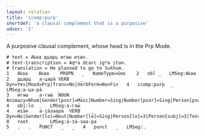 ```yaml
---
layout: relation
title: 'ccomp:purp'
shortdef: 'a clausal complement that is a purposive'
udver: '2'
---
```


A purposive clausal complement, whose head is in the Prp Mode.

~~~ conllu
# text = Аҟәа дцарц игәы иҭан.
# text-transcription = Aq̇ʷa dcarc igʷə itan.
# translation = He planned to go to Sukhum.
1	Аҟәа	Аҟәа	PROPN	_	NameType=Geo	2	obl	_	LMSeg:Аҟәа
2	дцарц	а-цара́	VERB	_	Dyn=Yes|Mood=Prp|Trans=No|VerbForm=NonFin	4	ccomp:purp	_	LMSeg:а-ца-ра́
3	игәы	а-гәы́	NOUN	_	Animacy=Nhum|Gender[psor]=Masc|Number=Sing|Number[psor]=Sing|Person[psor]=3	4	obj:lo	_	LMSeg:а-гәы́
4	иҭан	а-ҭа́заара	VERB	_	Dyn=No|Gender[lo]=Neut|Number[lo]=Sing|Person[lo]=3|Person[subj]=3|Tense=Imp|VerbForm=Fin	0	root	_	LMSeg:а-ҭа́-заа-ра
5	.	.	PUNCT	_	_	4	punct	_	LMSeg:.

~~~

<!-- Interlanguage links updated Ne 5. května 2024, 18:20:52 CEST -->
